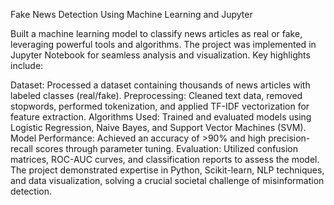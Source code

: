 Fake News Detection Using Machine Learning and Jupyter

Built a machine learning model to classify news articles as real or fake, leveraging powerful tools and algorithms. The project was implemented in Jupyter Notebook for seamless analysis and visualization. Key highlights include:

Dataset: Processed a dataset containing thousands of news articles with labeled classes (real/fake).
Preprocessing: Cleaned text data, removed stopwords, performed tokenization, and applied TF-IDF vectorization for feature extraction.
Algorithms Used: Trained and evaluated models using Logistic Regression, Naive Bayes, and Support Vector Machines (SVM).
Model Performance: Achieved an accuracy of >90% and high precision-recall scores through parameter tuning.
Evaluation: Utilized confusion matrices, ROC-AUC curves, and classification reports to assess the model.
The project demonstrated expertise in Python, Scikit-learn, NLP techniques, and data visualization, solving a crucial societal challenge of misinformation detection.
